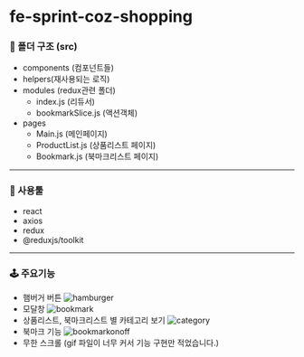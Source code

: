 # fe-sprint-coz-shopping

### 📁 폴더 구조 (src)
* components (컴포넌트들)
* helpers(재사용되는 로직)
* modules (redux관련 폴더)
  * index.js (리듀서)
  * bookmarkSlice.js (액션객체)
* pages
  * Main.js (메인페이지)
  * ProductList.js (상품리스트 페이지)
  * Bookmark.js (북마크리스트 페이지)
---
### 🔨 사용툴
* react
* axios
* redux
* @reduxjs/toolkit
---
### 🕹️ 주요기능
* 햄버거 버튼
![hamburger](https://github.com/ddaeunbb/fe-sprint-coz-shopping/assets/82816029/3ec3e06b-e692-4fde-a347-37b888b8d126)
* 모달창
![bookmark](https://github.com/ddaeunbb/fe-sprint-coz-shopping/assets/82816029/5633d4ba-6a5d-4508-a30c-53e67e483d67)
* 상품리스트, 북마크리스트 별 카테고리 보기
![category](https://github.com/ddaeunbb/fe-sprint-coz-shopping/assets/82816029/3376d2a0-b08b-4e7d-a449-d813332ca403)
* 북마크 기능
![bookmarkonoff](https://github.com/ddaeunbb/fe-sprint-coz-shopping/assets/82816029/da0ae988-296d-446e-9563-8c95782cf4f1)
* 무한 스크롤
(gif 파일이 너무 커서 기능 구현만 적었습니다.)
